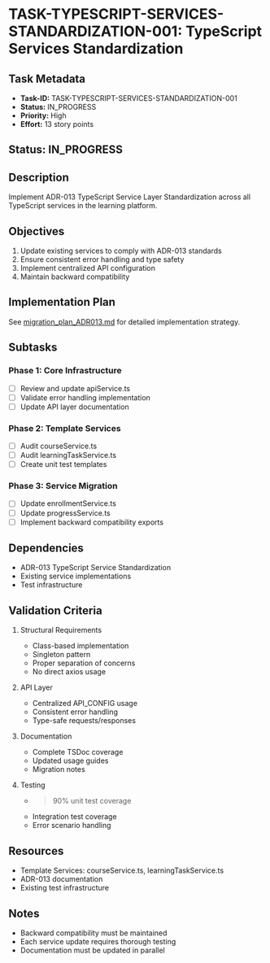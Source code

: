 # TASK-TYPESCRIPT-SERVICES-STANDARDIZATION-001: TypeScript Services Standardization

## Task Metadata

- **Task-ID:** TASK-TYPESCRIPT-SERVICES-STANDARDIZATION-001
- **Status:** IN_PROGRESS
- **Priority:** High
- **Effort:** 13 story points

## Status: IN_PROGRESS

## Description

Implement ADR-013 TypeScript Service Layer Standardization across all TypeScript services in the learning platform.

## Objectives

1. Update existing services to comply with ADR-013 standards
2. Ensure consistent error handling and type safety
3. Implement centralized API configuration
4. Maintain backward compatibility

## Implementation Plan

See [migration_plan_ADR013.md](migration_plan_ADR013.md) for detailed implementation strategy.

## Subtasks

### Phase 1: Core Infrastructure

- [ ] Review and update apiService.ts
- [ ] Validate error handling implementation
- [ ] Update API layer documentation

### Phase 2: Template Services

- [ ] Audit courseService.ts
- [ ] Audit learningTaskService.ts
- [ ] Create unit test templates

### Phase 3: Service Migration

- [ ] Update enrollmentService.ts
- [ ] Update progressService.ts
- [ ] Implement backward compatibility exports

## Dependencies

- ADR-013 TypeScript Service Standardization
- Existing service implementations
- Test infrastructure

## Validation Criteria

1. Structural Requirements
   - Class-based implementation
   - Singleton pattern
   - Proper separation of concerns
   - No direct axios usage

2. API Layer
   - Centralized API_CONFIG usage
   - Consistent error handling
   - Type-safe requests/responses

3. Documentation
   - Complete TSDoc coverage
   - Updated usage guides
   - Migration notes

4. Testing
   - >90% unit test coverage
   - Integration test coverage
   - Error scenario handling

## Resources

- Template Services: courseService.ts, learningTaskService.ts
- ADR-013 documentation
- Existing test infrastructure

## Notes

- Backward compatibility must be maintained
- Each service update requires thorough testing
- Documentation must be updated in parallel
